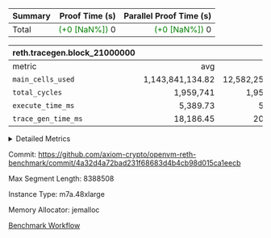 | Summary | Proof Time (s) | Parallel Proof Time (s) |
|:---|---:|---:|
| Total | <span style='color: green'>(+0 [NaN%])</span> 0 | <span style='color: green'>(+0 [NaN%])</span> 0 |


| reth.tracegen.block_21000000 |||||
|:---|---:|---:|---:|---:|
|metric|avg|sum|max|min|
| `main_cells_used     ` |  1,143,841,134.82 |  12,582,252,483 |  1,923,829,293 |  289,570,194 |
| `total_cycles        ` |  1,959,741 |  1,959,741 |  1,959,741 |  1,959,741 |
| `execute_time_ms     ` |  5,389.73 |  59,287 |  8,741 |  420 |
| `trace_gen_time_ms   ` |  18,186.45 |  200,051 |  25,833 |  9,425 |



<details>
<summary>Detailed Metrics</summary>

| group | block_number | segment | trace_gen_time_ms | total_cycles | main_cells_used | execute_time_ms |
| --- | --- | --- | --- | --- | --- | --- |
| reth.tracegen.block_21000000 | 21000000 | 0 | 14,500 |  | 988,871,117 | 5,792 | 
| reth.tracegen.block_21000000 | 21000000 | 1 | 13,568 |  | 985,976,720 | 4,824 | 
| reth.tracegen.block_21000000 | 21000000 | 10 | 12,108 | 1,959,741 | 289,570,194 | 420 | 
| reth.tracegen.block_21000000 | 21000000 | 2 | 15,280 |  | 986,855,732 | 5,440 | 
| reth.tracegen.block_21000000 | 21000000 | 3 | 9,425 |  | 1,427,775,252 | 1,529 | 
| reth.tracegen.block_21000000 | 21000000 | 4 | 20,963 |  | 1,355,859,753 | 8,741 | 
| reth.tracegen.block_21000000 | 21000000 | 5 | 20,226 |  | 1,089,481,911 | 5,487 | 
| reth.tracegen.block_21000000 | 21000000 | 6 | 25,833 |  | 1,149,359,898 | 7,915 | 
| reth.tracegen.block_21000000 | 21000000 | 7 | 22,826 |  | 1,107,920,902 | 7,182 | 
| reth.tracegen.block_21000000 | 21000000 | 8 | 23,575 |  | 1,276,751,711 | 7,312 | 
| reth.tracegen.block_21000000 | 21000000 | 9 | 21,747 |  | 1,923,829,293 | 4,645 | 

</details>


Commit: https://github.com/axiom-crypto/openvm-reth-benchmark/commit/4a32d4a72bad231f68683d4b4cb98d015ca1eecb

Max Segment Length: 8388508

Instance Type: m7a.48xlarge

Memory Allocator: jemalloc

[Benchmark Workflow](https://github.com/axiom-crypto/openvm-reth-benchmark/actions/runs/13117253140)
